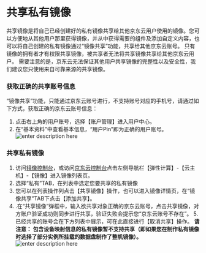 # 共享私有镜像
共享镜像是将自己已经创建好的私有镜像共享给其他京东云用户使用的镜像。您可以方便地从其他用户那里获得镜像，并从中获得需要的组件及添加自定义内容，也可以将自己创建的私有镜像通过“镜像共享”功能，共享给其他京东云账号。
只有镜像的拥有者才有权限共享镜像，被共享者无法将共享镜像共享给其他京东云用户。
需要注意的是，京东云无法保证其他用户共享镜像的完整性以及安全性，我们建议您只使用来自可靠来源的共享镜像。
### 获取正确的共享账号信息
“镜像共享”功能，只能通过京东云账号进行，不支持账号对应的手机号，请通过如下方式，获取正确的京东云账号信息：
1. 点击右上角的用户账号，选择【账户管理】进入用户中心。
2. 在“基本资料”中查看基本信息，“用户Pin”即为正确的用户账号。
![enter description here][1]
### 共享私有镜像
1. 访问[镜像控制台][2]，或访问[京东云控制台][3]点击左侧导航栏【弹性计算】-【云主机】-【镜像】进入镜像列表页。
2. 选择“私有”TAB，在列表中选定您要共享的私有镜像
3. 您可以在列表操作列点击【共享镜像】操作，也可以进入镜像详情页，在“镜像共享”TAB下点击【添加共享】。
4. .在“共享镜像”弹框中，输入欲共享对象正确的京东云账号，点击共享镜像，对方账户验证成功则同步进行共享，验证失败会提示您“京东云账号不存在”。
5.已经共享的账号会在下方列表中展示，可在此直接进行【取消共享】操作。
**请注意：
包含设备映射信息的私有镜像暂不支持共享（即如果您在制作私有镜像时选择了部分实例所挂载的数据盘制作了整机镜像）。**
![enter description here][4]


  [1]: ./images/Operation-Guide-Image-share1.png "Operation-Guide-Image-share1.png"
  [2]: https://cns-console.jdcloud.com/host/image/list
  [3]: ./images/Operation-Guide-Image-share2.png "Operation-Guide-Image-share2.png"
  [4]: ./images/Operation-Guide-Image-share2.png "Operation-Guide-Image-share2.png"